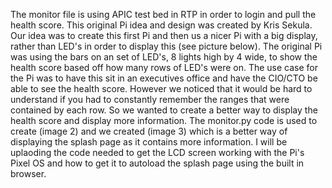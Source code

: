 The monitor file is using APIC test bed in RTP in order to login and pull the health score. This original Pi idea and design
was created by Kris Sekula. Our idea was to create this first Pi and then us a nicer Pi with a big display, rather than LED's in
order to display this (see picture below). The original Pi was using the bars on an set of LED's, 8 lights high by 4 wide, to show
the health score based off how many rows of LED's were on. The use case for the Pi was to have this sit in an executives office
and have the CIO/CTO be able to see the health score. However we noticed that it would be hard to understand if you had to constantly
remember the ranges that were contained by each row. So we wanted to create a better way to display the health score and display
more information. The monitor.py code is used to create (image 2) and we created (image 3) which is a better way of displaying
the splash page as it contains more information. I will be uplaoding the code needed to get the LCD screen working with the 
Pi's Pixel OS and how to get it to autoload the splash page using the built in browser. 
